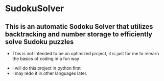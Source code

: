 # SudokuSolver

## This is an automatic Sodoku Solver that utilizes backtracking and number storage to efficiently solve Sudoku puzzles

- This is not intended to be an optimized project, it is just for me to relearn the basics of coding in a fun way
* I will do this project in python first
* I may redo it in other languages later.

